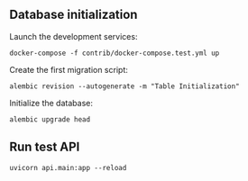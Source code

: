 

## Database initialization

Launch the development services:

    docker-compose -f contrib/docker-compose.test.yml up


Create the first migration script:

    alembic revision --autogenerate -m "Table Initialization"


Initialize the database:

    alembic upgrade head


## Run test API

    uvicorn api.main:app --reload


